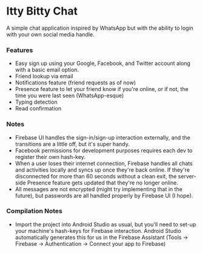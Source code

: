 # Itty Bitty Chat

A simple chat application inspired by WhatsApp but with the ability to login with your own social media handle. 

### Features
- Easy sign up using your Google, Facebook, and Twitter account along with a basic email option. 
- Friend lookup via email
- Notifications feature (friend requests as of now)
- Presence feature to let your friend know if you're online, or if not, the time you were last seen (WhatsApp-esque)
- Typing detection
- Read confirmation


### Notes
- Firebase UI handles the sign-in/sign-up interaction externally, and the transitions are a little off, but it's super handy.
- Facebook permissions for development purposes requires each dev to register their own hash-key.
- When a user loses their internet connection, Firebase handles all chats and activities locally and syncs up once they're back online. If they're disconnected for more than 60 seconds without a clean exit, the server-side Presence feature gets updated that they're no longer online.
- All messages are not encrypted (might try implementing that in the future), but passwords are all handled properly by Firebase UI (I hope).



### Compilation Notes
- Import the project into Android Studio as usual, but you'll need to set-up your machine's hash-keys for Firebase interaction. Android Studio automatically generates this for us in the Firebase Assistant (Tools -> Firebase -> Authentication -> Connect your app to Firebase)
